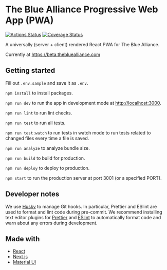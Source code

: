 # The Blue Alliance Progressive Web App (PWA)

[![Actions Status](https://wdp9fww0r9.execute-api.us-west-2.amazonaws.com/production/badge/the-blue-alliance/the-blue-alliance-pwa)](https://wdp9fww0r9.execute-api.us-west-2.amazonaws.com/production/results/the-blue-alliance/the-blue-alliance-pwa)
[![Coverage Status](https://img.shields.io/codecov/c/github/the-blue-alliance/the-blue-alliance-pwa/master.svg)](https://codecov.io/gh/the-blue-alliance/the-blue-alliance-pwa/branch/master)

A universally (server + client) rendered React PWA for The Blue Alliance.

Currently at https://beta.thebluealliance.com

## Getting started

Fill out `.env.sample` and save it as `.env`.

`npm install` to install packages.

`npm run dev` to run the app in development mode at [http://localhost:3000](http://localhost:3000).

`npm run lint` to run lint checks.

`npm run test` to run all tests.

`npm run test:watch` to run tests in watch mode to run tests related to changed files every time a file is saved.

`npm run analyze` to analyze bundle size.

`npm run build` to build for production.

`npm run deploy` to deploy to production.

`npm start` to run the production server at port 3001 (or a specified PORT).

## Developer notes

We use [Husky](https://github.com/typicode/husky) to manage Git hooks.
In particular, Prettier and ESlint are used to format and lint code during pre-commit.
We recommend installing text editor plugins for [Prettier](https://prettier.io/docs/en/editors.html) and [ESlint](https://eslint.org/docs/user-guide/integrations) to automatically format code and warn about any
errors during development.

## Made with

- [React](https://github.com/facebook/react)
- [Next.js](https://github.com/zeit/next.js)
- [Material UI](https://github.com/mui-org/material-ui)
